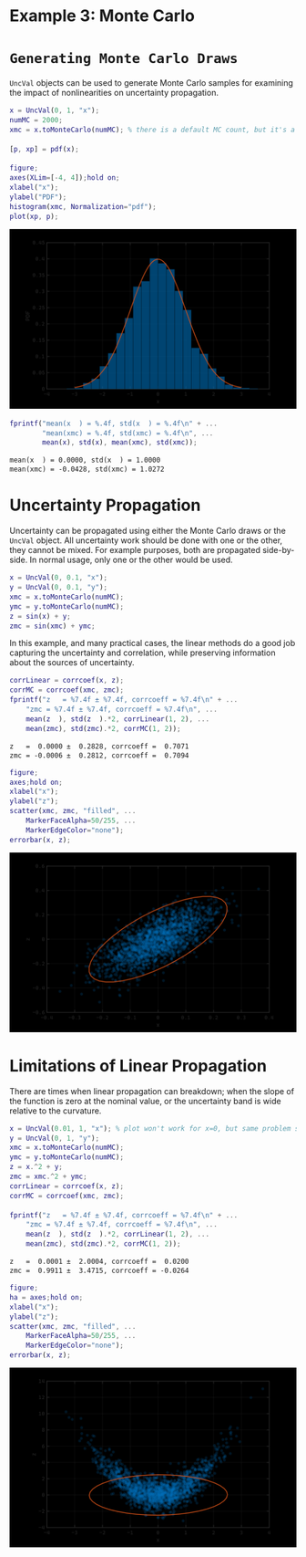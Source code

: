 
# Example 3: Monte Carlo
# `Generating Monte Carlo Draws`

`UncVal` objects can be used to generate Monte Carlo samples for examining the impact of nonlinearities on uncertainty propagation.

```matlab
x = UncVal(0, 1, "x");
numMC = 2000;
xmc = x.toMonteCarlo(numMC); % there is a default MC count, but it's a little high for the plots below

[p, xp] = pdf(x);

figure;
axes(XLim=[-4, 4]);hold on;
xlabel("x");
ylabel("PDF");
histogram(xmc, Normalization="pdf");
plot(xp, p);
```

<picture>
  <source media="(prefers-color-scheme: dark)" srcset="resources/example3_montecarlo_0_dark.svg">
  <source media="(prefers-color-scheme: light)" srcset="resources/example3_montecarlo_0_light.svg">
  <img alt="figure_0" src="resources/example3_montecarlo_0_light.svg">
</picture>


```matlab
fprintf("mean(x  ) = %.4f, std(x  ) = %.4f\n" + ...
        "mean(xmc) = %.4f, std(xmc) = %.4f\n", ...
        mean(x), std(x), mean(xmc), std(xmc));
```

```matlabTextOutput
mean(x  ) = 0.0000, std(x  ) = 1.0000
mean(xmc) = -0.0428, std(xmc) = 1.0272
```
# Uncertainty Propagation

Uncertainty can be propagated using either the Monte Carlo draws or the `UncVal` object.  All uncertainty work should be done with one or the other, they cannot be mixed.  For example purposes, both are propagated side\-by\-side.  In normal usage, only one or the other would be used.

```matlab
x = UncVal(0, 0.1, "x");
y = UncVal(0, 0.1, "y");
xmc = x.toMonteCarlo(numMC);
ymc = y.toMonteCarlo(numMC);
z = sin(x) + y;
zmc = sin(xmc) + ymc;
```

In this example, and many practical cases, the linear methods do a good job capturing the uncertainty and correlation, while preserving information about the sources of uncertainty.

```matlab
corrLinear = corrcoef(x, z);
corrMC = corrcoef(xmc, zmc);
fprintf("z   = %7.4f ± %7.4f, corrcoeff = %7.4f\n" + ...    
    "zmc = %7.4f ± %7.4f, corrcoeff = %7.4f\n", ...
    mean(z  ), std(z  ).*2, corrLinear(1, 2), ...
    mean(zmc), std(zmc).*2, corrMC(1, 2));
```

```matlabTextOutput
z   =  0.0000 ±  0.2828, corrcoeff =  0.7071
zmc = -0.0006 ±  0.2812, corrcoeff =  0.7094
```

```matlab
figure;
axes;hold on;
xlabel("x");
ylabel("z");
scatter(xmc, zmc, "filled", ...
    MarkerFaceAlpha=50/255, ...
    MarkerEdgeColor="none");
errorbar(x, z);
```

<picture>
  <source media="(prefers-color-scheme: dark)" srcset="resources/example3_montecarlo_1_dark.svg">
  <source media="(prefers-color-scheme: light)" srcset="resources/example3_montecarlo_1_light.svg">
  <img alt="figure_1" src="resources/example3_montecarlo_1_light.svg">
</picture>

# Limitations of Linear Propagation

There are times when linear propagation can breakdown; when the slope of the function is zero at the nominal value, or the uncertainty band is wide relative to the curvature.

```matlab
x = UncVal(0.01, 1, "x"); % plot won't work for x=0, but same problem slightly away from zero
y = UncVal(0, 1, "y");
xmc = x.toMonteCarlo(numMC);
ymc = y.toMonteCarlo(numMC);
z = x.^2 + y;
zmc = xmc.^2 + ymc;
corrLinear = corrcoef(x, z);
corrMC = corrcoef(xmc, zmc);

fprintf("z   = %7.4f ± %7.4f, corrcoeff = %7.4f\n" + ...    
    "zmc = %7.4f ± %7.4f, corrcoeff = %7.4f\n", ...
    mean(z  ), std(z  ).*2, corrLinear(1, 2), ...
    mean(zmc), std(zmc).*2, corrMC(1, 2));
```

```matlabTextOutput
z   =  0.0001 ±  2.0004, corrcoeff =  0.0200
zmc =  0.9911 ±  3.4715, corrcoeff = -0.0264
```

```matlab
figure;
ha = axes;hold on;
xlabel("x");
ylabel("z");
scatter(xmc, zmc, "filled", ...
    MarkerFaceAlpha=50/255, ...
    MarkerEdgeColor="none");
errorbar(x, z);
```

<picture>
  <source media="(prefers-color-scheme: dark)" srcset="resources/example3_montecarlo_2_dark.svg">
  <source media="(prefers-color-scheme: light)" srcset="resources/example3_montecarlo_2_light.svg">
  <img alt="figure_2" src="resources/example3_montecarlo_2_light.svg">
</picture>


